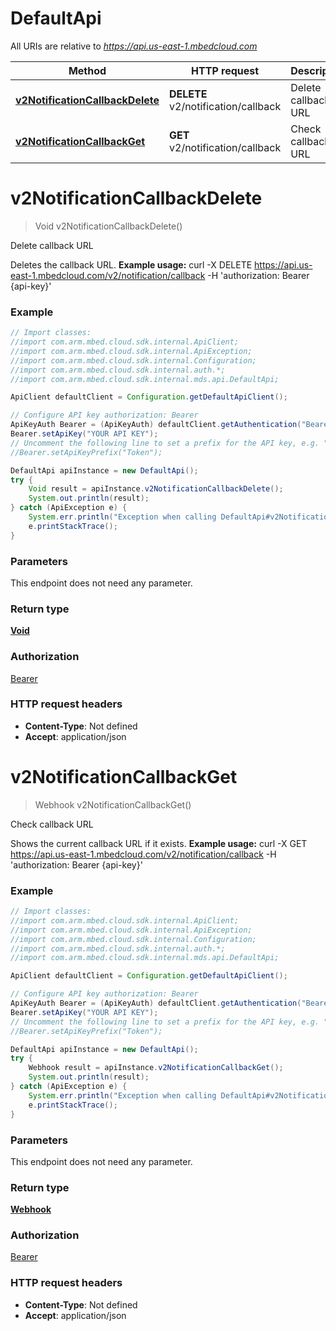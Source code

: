 # DefaultApi

All URIs are relative to *https://api.us-east-1.mbedcloud.com*

Method | HTTP request | Description
------------- | ------------- | -------------
[**v2NotificationCallbackDelete**](DefaultApi.md#v2NotificationCallbackDelete) | **DELETE** v2/notification/callback | Delete callback URL
[**v2NotificationCallbackGet**](DefaultApi.md#v2NotificationCallbackGet) | **GET** v2/notification/callback | Check callback URL


<a name="v2NotificationCallbackDelete"></a>
# **v2NotificationCallbackDelete**
> Void v2NotificationCallbackDelete()

Delete callback URL

Deletes the callback URL.  **Example usage:**      curl -X DELETE https://api.us-east-1.mbedcloud.com/v2/notification/callback -H &#39;authorization: Bearer {api-key}&#39;      

### Example
```java
// Import classes:
//import com.arm.mbed.cloud.sdk.internal.ApiClient;
//import com.arm.mbed.cloud.sdk.internal.ApiException;
//import com.arm.mbed.cloud.sdk.internal.Configuration;
//import com.arm.mbed.cloud.sdk.internal.auth.*;
//import com.arm.mbed.cloud.sdk.internal.mds.api.DefaultApi;

ApiClient defaultClient = Configuration.getDefaultApiClient();

// Configure API key authorization: Bearer
ApiKeyAuth Bearer = (ApiKeyAuth) defaultClient.getAuthentication("Bearer");
Bearer.setApiKey("YOUR API KEY");
// Uncomment the following line to set a prefix for the API key, e.g. "Token" (defaults to null)
//Bearer.setApiKeyPrefix("Token");

DefaultApi apiInstance = new DefaultApi();
try {
    Void result = apiInstance.v2NotificationCallbackDelete();
    System.out.println(result);
} catch (ApiException e) {
    System.err.println("Exception when calling DefaultApi#v2NotificationCallbackDelete");
    e.printStackTrace();
}
```

### Parameters
This endpoint does not need any parameter.

### Return type

[**Void**](.md)

### Authorization

[Bearer](../README.md#Bearer)

### HTTP request headers

 - **Content-Type**: Not defined
 - **Accept**: application/json

<a name="v2NotificationCallbackGet"></a>
# **v2NotificationCallbackGet**
> Webhook v2NotificationCallbackGet()

Check callback URL

Shows the current callback URL if it exists.  **Example usage:**      curl -X GET https://api.us-east-1.mbedcloud.com/v2/notification/callback -H &#39;authorization: Bearer {api-key}&#39;      

### Example
```java
// Import classes:
//import com.arm.mbed.cloud.sdk.internal.ApiClient;
//import com.arm.mbed.cloud.sdk.internal.ApiException;
//import com.arm.mbed.cloud.sdk.internal.Configuration;
//import com.arm.mbed.cloud.sdk.internal.auth.*;
//import com.arm.mbed.cloud.sdk.internal.mds.api.DefaultApi;

ApiClient defaultClient = Configuration.getDefaultApiClient();

// Configure API key authorization: Bearer
ApiKeyAuth Bearer = (ApiKeyAuth) defaultClient.getAuthentication("Bearer");
Bearer.setApiKey("YOUR API KEY");
// Uncomment the following line to set a prefix for the API key, e.g. "Token" (defaults to null)
//Bearer.setApiKeyPrefix("Token");

DefaultApi apiInstance = new DefaultApi();
try {
    Webhook result = apiInstance.v2NotificationCallbackGet();
    System.out.println(result);
} catch (ApiException e) {
    System.err.println("Exception when calling DefaultApi#v2NotificationCallbackGet");
    e.printStackTrace();
}
```

### Parameters
This endpoint does not need any parameter.

### Return type

[**Webhook**](Webhook.md)

### Authorization

[Bearer](../README.md#Bearer)

### HTTP request headers

 - **Content-Type**: Not defined
 - **Accept**: application/json

